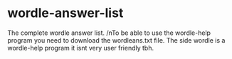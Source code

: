 # wordle-answer-list
The complete wordle answer list.
/nTo be able to use the wordle-help program you need to download the wordleans.txt file.
The side wordle is a wordle-help program it isnt very user friendly tbh.
